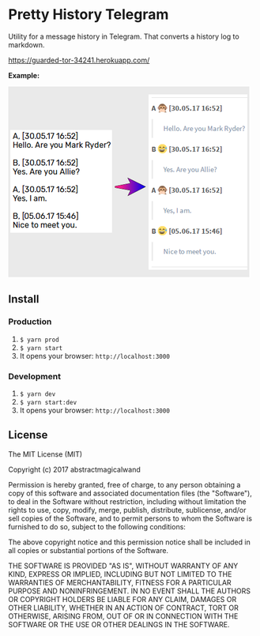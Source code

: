 # Pretty History Telegram

Utility for a message history in Telegram. That converts a history log to markdown.

https://guarded-tor-34241.herokuapp.com/

**Example:**

![Example](./example.png)

## Install

### Production

1. `$ yarn prod`
2. `$ yarn start`
3. It opens your browser: `http://localhost:3000`

### Development

1. `$ yarn dev`
2. `$ yarn start:dev`
3. It opens your browser: `http://localhost:3000`

## License

The MIT License (MIT)

Copyright (c) 2017 abstractmagicalwand

Permission is hereby granted, free of charge, to any person obtaining a copy of this software and associated documentation files (the "Software"), to deal in the Software without restriction, including without limitation the rights to use, copy, modify, merge, publish, distribute, sublicense, and/or sell copies of the Software, and to permit persons to whom the Software is furnished to do so, subject to the following conditions:

The above copyright notice and this permission notice shall be included in all copies or substantial portions of the Software.

THE SOFTWARE IS PROVIDED "AS IS", WITHOUT WARRANTY OF ANY KIND, EXPRESS OR IMPLIED, INCLUDING BUT NOT LIMITED TO THE WARRANTIES OF MERCHANTABILITY, FITNESS FOR A PARTICULAR PURPOSE AND NONINFRINGEMENT. IN NO EVENT SHALL THE AUTHORS OR COPYRIGHT HOLDERS BE LIABLE FOR ANY CLAIM, DAMAGES OR OTHER LIABILITY, WHETHER IN AN ACTION OF CONTRACT, TORT OR OTHERWISE, ARISING FROM, OUT OF OR IN CONNECTION WITH THE SOFTWARE OR THE USE OR OTHER DEALINGS IN THE SOFTWARE.

